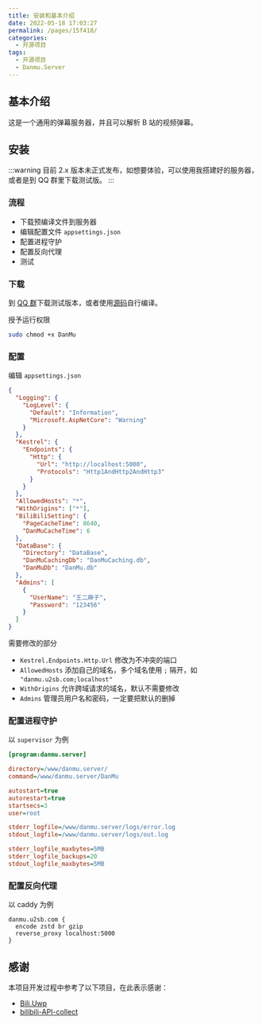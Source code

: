 ```yaml
---
title: 安装和基本介绍
date: 2022-05-18 17:03:27
permalink: /pages/15f418/
categories:
  - 开源项目
tags:
  - 开源项目
  - Danmu.Server
---
```


## 基本介绍

这是一个通用的弹幕服务器，并且可以解析 B 站的视频弹幕。

## 安装

:::warning
目前 2.x 版本未正式发布，如想要体验，可以使用我搭建好的服务器，或者是到 QQ 群里下载测试版。
:::

### 流程

- 下载预编译文件到服务器
- 编辑配置文件 `appsettings.json`
- 配置进程守护
- 配置反向代理
- 测试

### 下载

到 [QQ 群](/assets/html/qq-groups.html)下载测试版本，或者使用[源码](https://www.u2sb.com/assets/html/qq-groups.html)自行编译。

授予运行权限

```bash
sudo chmod +x DanMu
```

### 配置

编辑 `appsettings.json`

```json
{
  "Logging": {
    "LogLevel": {
      "Default": "Information",
      "Microsoft.AspNetCore": "Warning"
    }
  },
  "Kestrel": {
    "Endpoints": {
      "Http": {
        "Url": "http://localhost:5000",
        "Protocols": "Http1AndHttp2AndHttp3"
      }
    }
  },
  "AllowedHosts": "*",
  "WithOrigins": ["*"],
  "BiliBiliSetting": {
    "PageCacheTime": 8640,
    "DanMuCacheTime": 6
  },
  "DataBase": {
    "Directory": "DataBase",
    "DanMuCachingDb": "DanMuCaching.db",
    "DanMuDb": "DanMu.db"
  },
  "Admins": [
    {
      "UserName": "王二麻子",
      "Password": "123456"
    }
  ]
}
```

需要修改的部分

- `Kestrel.Endpoints.Http.Url` 修改为不冲突的端口
- `AllowedHosts` 添加自己的域名，多个域名使用 `;` 隔开，如 `"danmu.u2sb.com;localhost"`
- `WithOrigins` 允许跨域请求的域名，默认不需要修改
- `Admins` 管理员用户名和密码，一定要把默认的删掉

### 配置进程守护

以 `supervisor` 为例

```ini
[program:danmu.server]

directory=/www/danmu.server/
command=/www/danmu.server/DanMu

autostart=true
autorestart=true
startsecs=3
user=root

stderr_logfile=/www/danmu.server/logs/error.log
stdout_logfile=/www/danmu.server/logs/out.log

stderr_logfile_maxbytes=5MB
stderr_logfile_backups=20
stdout_logfile_maxbytes=5MB
```

### 配置反向代理

以 caddy 为例

```
danmu.u2sb.com {
  encode zstd br gzip
  reverse_proxy localhost:5000
}
```

## 感谢

本项目开发过程中参考了以下项目，在此表示感谢：

- [Bili.Uwp](https://github.com/Richasy/Bili.Uwp)
- [bilibili-API-collect](https://github.com/SocialSisterYi/bilibili-API-collect)
